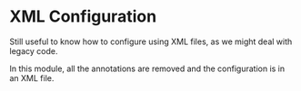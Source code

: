 # XML Configuration

Still useful to know how to configure using XML files, as we might deal with legacy code.

In this module, all the annotations are removed and the configuration is in an XML file.
